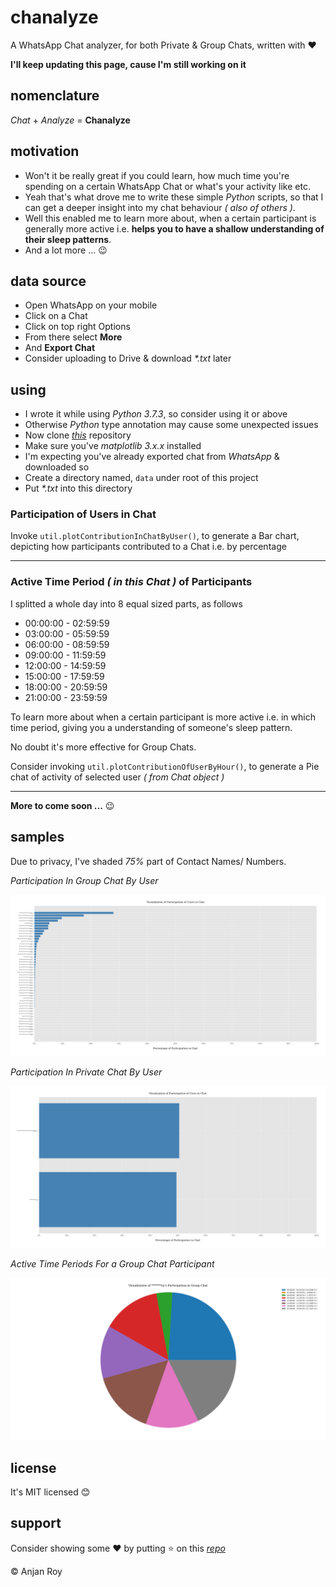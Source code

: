 # chanalyze
A WhatsApp Chat analyzer, for both Private & Group Chats, written with :heart:

**I'll keep updating this page, cause I'm still working on it**

## nomenclature
*Chat* + *Analyze* = **Chanalyze**
## motivation
- Won't it be really great if you could learn, how much time you're spending on a certain WhatsApp Chat or what's your activity like etc.
- Yeah that's what drove me to write these simple *Python* scripts, so that I can get a deeper insight into my chat behaviour _( also of others )_.
- Well this enabled me to learn more about, when a certain participant is generally more active i.e. **helps you to have a shallow understanding of their sleep patterns**.
- And a lot more ... :wink:
## data source
- Open WhatsApp on your mobile
- Click on a Chat
- Click on top right Options
- From there select **More**
- And **Export Chat**
- Consider uploading to Drive & download _*.txt_ later
## using
- I wrote it while using *Python 3.7.3*, so consider using it or above
- Otherwise *Python* type annotation may cause some unexpected issues
- Now clone _[this](https://github.com/itzmeanjan/chanalyze)_ repository
- Make sure you've _matplotlib 3.x.x_ installed
- I'm expecting you've already exported chat from _WhatsApp_ & downloaded so
- Create a directory named, `data` under root of this project
- Put _*.txt_ into this directory
### Participation of Users in Chat
Invoke `util.plotContributionInChatByUser()`, to generate a Bar chart, depicting how participants contributed to a Chat i.e. by percentage

---

### Active Time Period _( in this Chat )_ of Participants
I splitted a whole day into 8 equal sized parts, as follows
- 00:00:00 - 02:59:59
- 03:00:00 - 05:59:59
- 06:00:00 - 08:59:59
- 09:00:00 - 11:59:59
- 12:00:00 - 14:59:59
- 15:00:00 - 17:59:59
- 18:00:00 - 20:59:59
- 21:00:00 - 23:59:59

To learn more about when a certain participant is more active i.e. in which time period, giving you a understanding of someone's sleep pattern.

No doubt it's more effective for Group Chats.

Consider invoking `util.plotContributionOfUserByHour()`, to generate a Pie chat of activity of selected user _( from Chat object )_

---

**More to come soon ...** :wink:

## samples
Due to privacy, I've shaded _75%_ part of Contact Names/ Numbers.

*Participation In Group Chat By User*

![participationInGroupChatByUser](plots/participationInGroupChatByUser.png)

*Participation In Private Chat By User*

![participationInPrivateChatByUser](plots/participationInPrivateChatByUser.png)

*Active Time Periods For a Group Chat Participant*

![activityOfAParticipant](plots/contributionInGroupChatOf*******oyByHour.png)

## license
It's MIT licensed :blush:
## support
Consider showing some :heart: by putting :star: on this _[repo](https://github.com/itzmeanjan/chanalyze)_

:copyright: Anjan Roy
